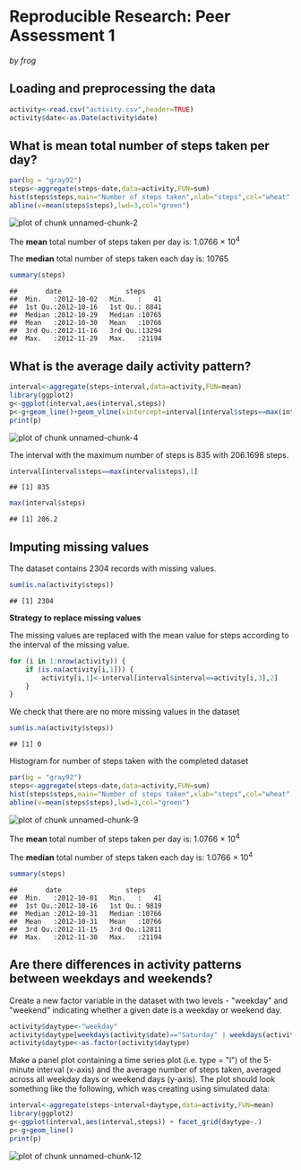 # Reproducible Research: Peer Assessment 1

*by frog*

## Loading and preprocessing the data

```r
activity<-read.csv("activity.csv",header=TRUE)
activity$date<-as.Date(activity$date)
```


## What is mean total number of steps taken per day?


```r
par(bg = "gray92")
steps<-aggregate(steps~date,data=activity,FUN=sum)
hist(steps$steps,main="Number of steps taken",xlab="steps",col="wheat",breaks=20)
abline(v=mean(steps$steps),lwd=3,col="green")
```

![plot of chunk unnamed-chunk-2](figure/unnamed-chunk-2.png) 

The **mean** total number of steps taken per day is: 1.0766 &times; 10<sup>4</sup>

The **median** total number of steps taken each day is: 10765


```r
summary(steps)
```

```
##       date                steps      
##  Min.   :2012-10-02   Min.   :   41  
##  1st Qu.:2012-10-16   1st Qu.: 8841  
##  Median :2012-10-29   Median :10765  
##  Mean   :2012-10-30   Mean   :10766  
##  3rd Qu.:2012-11-16   3rd Qu.:13294  
##  Max.   :2012-11-29   Max.   :21194
```

## What is the average daily activity pattern?


```r
interval<-aggregate(steps~interval,data=activity,FUN=mean)
library(ggplot2)
g<-ggplot(interval,aes(interval,steps))
p<-g+geom_line()+geom_vline(xintercept=interval[interval$steps==max(interval$steps),1],colour="red",linetype="longdash")
print(p)
```

![plot of chunk unnamed-chunk-4](figure/unnamed-chunk-4.png) 

The interval with the maximum number of steps is 835 with 206.1698 steps.


```r
interval[interval$steps==max(interval$steps),1]
```

```
## [1] 835
```

```r
max(interval$steps)
```

```
## [1] 206.2
```


## Imputing missing values

The dataset contains 2304 records with missing values.


```r
sum(is.na(activity$steps))
```

```
## [1] 2304
```

**Strategy to replace missing values**

The missing values are replaced with the mean value for steps according to the interval of the missing value.


```r
for (i in 1:nrow(activity)) {
    if (is.na(activity[i,1])) {
        activity[i,1]<-interval[interval$interval==activity[i,3],2]
    }
}
```

We check that there are no more missing values in the dataset


```r
sum(is.na(activity$steps))
```

```
## [1] 0
```

Histogram for number of steps taken with the completed dataset


```r
par(bg = "gray92")
steps<-aggregate(steps~date,data=activity,FUN=sum)
hist(steps$steps,main="Number of steps taken",xlab="steps",col="wheat",breaks=20)
abline(v=mean(steps$steps),lwd=3,col="green")
```

![plot of chunk unnamed-chunk-9](figure/unnamed-chunk-9.png) 

The **mean** total number of steps taken per day is: 1.0766 &times; 10<sup>4</sup>

The **median** total number of steps taken each day is: 1.0766 &times; 10<sup>4</sup>


```r
summary(steps)
```

```
##       date                steps      
##  Min.   :2012-10-01   Min.   :   41  
##  1st Qu.:2012-10-16   1st Qu.: 9819  
##  Median :2012-10-31   Median :10766  
##  Mean   :2012-10-31   Mean   :10766  
##  3rd Qu.:2012-11-15   3rd Qu.:12811  
##  Max.   :2012-11-30   Max.   :21194
```

## Are there differences in activity patterns between weekdays and weekends?

Create a new factor variable in the dataset with two levels - "weekday" and "weekend" indicating whether a given date is a weekday or weekend day.


```r
activity$daytype<-"weekday"
activity$daytype[weekdays(activity$date)=="Saturday" | weekdays(activity$date)=="Sunday"]<-"weekend"
activity$daytype<-as.factor(activity$daytype)
```

Make a panel plot containing a time series plot (i.e. type = "l") of the 5-minute interval (x-axis) and the average number of steps taken, averaged across all weekday days or weekend days (y-axis). The plot should look something like the following, which was creating using simulated data:


```r
interval<-aggregate(steps~interval+daytype,data=activity,FUN=mean)
library(ggplot2)
g<-ggplot(interval,aes(interval,steps)) + facet_grid(daytype~.)
p<-g+geom_line()
print(p)
```

![plot of chunk unnamed-chunk-12](figure/unnamed-chunk-12.png) 

